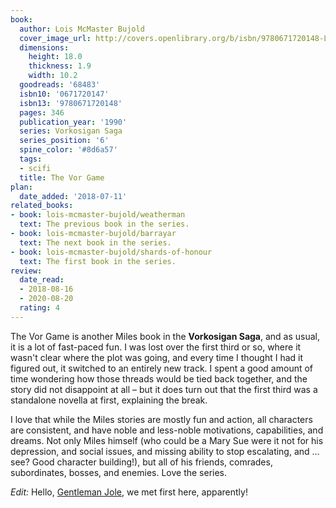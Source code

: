 ```yaml
---
book:
  author: Lois McMaster Bujold
  cover_image_url: http://covers.openlibrary.org/b/isbn/9780671720148-L.jpg
  dimensions:
    height: 18.0
    thickness: 1.9
    width: 10.2
  goodreads: '68483'
  isbn10: '0671720147'
  isbn13: '9780671720148'
  pages: 346
  publication_year: '1990'
  series: Vorkosigan Saga
  series_position: '6'
  spine_color: '#8d6a57'
  tags:
  - scifi
  title: The Vor Game
plan:
  date_added: '2018-07-11'
related_books:
- book: lois-mcmaster-bujold/weatherman
  text: The previous book in the series.
- book: lois-mcmaster-bujold/barrayar
  text: The next book in the series.
- book: lois-mcmaster-bujold/shards-of-honour
  text: The first book in the series.
review:
  date_read:
  - 2018-08-16
  - 2020-08-20
  rating: 4
---
```


The Vor Game is another Miles book in the **Vorkosigan Saga**, and as usual, it is a lot of fast-paced fun. I was
lost over the first third or so, where it wasn't clear where the plot was going, and every time I thought I had it
figured out, it switched to an entirely new track. I spent a good amount of time wondering how those threads would be
tied back together, and the story did not disappoint at all – but it does turn out that the first third was a standalone
novella at first, explaining the break.

I love that while the Miles stories are mostly fun and action, all characters are consistent, and have noble and
less-noble motivations, capabilities, and dreams. Not only Miles himself (who could be a Mary Sue were it not for his
depression, and social issues, and missing ability to stop escalating, and … see? Good character building!), but all of
his friends, comrades, subordinates, bosses, and enemies.  Love the series.

*Edit:* Hello, [Gentleman Jole](https://books.rixx.de/lois-mcmaster-bujold/gentleman-jole-and-the-red-queen), we met
first here, apparently!
